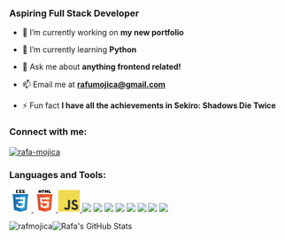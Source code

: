 <h3 align="left">Aspiring Full Stack Developer</h3>

<!-- <p align="left"> <a href="https://twitter.com/luckyfing3r" target="blank"><img src="https://img.shields.io/twitter/follow/luckyfing3r?logo=twitter&style=for-the-badge" alt="luckyfing3r" /></a> </p> -->

- 🔭 I’m currently working on **my new portfolio**

- 🌱 I’m currently learning **Python**

- 💬 Ask me about **anything frontend related!**

- 📫 Email me at **rafumojica@gmail.com**

- ⚡ Fun fact **I have all the achievements in Sekiro: Shadows Die Twice**

<h3 align="left">Connect with me:</h3>
<p align="left">
<a href="https://linkedin.com/in/rafa-mojica" target="blank"><img align="center" src="https://raw.githubusercontent.com/rahuldkjain/github-profile-readme-generator/master/src/images/icons/Social/linked-in-alt.svg" alt="rafa-mojica" height="30" width="40" /></a>
</p>

<h3 align="left">Languages and Tools:</h3>
<p align="left"> <a href="https://www.w3schools.com/css/" target="_blank" rel="noreferrer"> <img src="https://raw.githubusercontent.com/devicons/devicon/master/icons/css3/css3-original-wordmark.svg" alt="css3" width="40" height="40"/> </a> <a href="https://www.w3.org/html/" target="_blank" rel="noreferrer"> <img src="https://raw.githubusercontent.com/devicons/devicon/master/icons/html5/html5-original-wordmark.svg" alt="html5" width="40" height="40"/> </a> <a href="https://developer.mozilla.org/en-US/docs/Web/JavaScript" target="_blank" rel="noreferrer"> <img src="https://raw.githubusercontent.com/devicons/devicon/master/icons/javascript/javascript-original.svg" alt="javascript" width="40" height="40"/> </a> <img src="https://user-images.githubusercontent.com/42747200/46140125-da084900-c26d-11e8-8ea7-c45ae6306309.png" height="40" /> <img src="https://upload.wikimedia.org/wikipedia/commons/thumb/a/a7/React-icon.svg/2300px-React-icon.svg.png" height="40" /> <img src="https://www.datocms-assets.com/75941/1657707878-nextjs_logo.png" height="40" /> <img src="https://upload.wikimedia.org/wikipedia/commons/thumb/c/cf/Firebase_icon.svg/2048px-Firebase_icon.svg.png" height="40" /> <img src="https://upload.wikimedia.org/wikipedia/commons/thumb/d/d5/Tailwind_CSS_Logo.svg/512px-Tailwind_CSS_Logo.svg.png?20230715030042" height="40" /> <img src="https://cdn-icons-png.flaticon.com/512/5968/5968358.png" height="40" /> <img src="https://canada1.discourse-cdn.com/flex035/uploads/threejs/optimized/2X/e/e4f86d2200d2d35c30f7b1494e96b9595ebc2751_2_1016x1024.png" height="40" /> <img src="https://images.icon-icons.com/2699/PNG/512/python_logo_icon_168886.png" height="40" /> </p>

<p><img align="left" src="https://github-readme-stats.vercel.app/api/top-langs?username=rafmojica&show_icons=true&locale=en&layout=compact&theme=dracula" alt="rafmojica" /></p>

![Rafa's GitHub Stats](https://github-readme-stats.vercel.app/api?username=rafmojica&show_icons=true&theme=dracula&hide=stars,issues,contribs&show=prs_merged_percentage&commits_year=2024)

<!-- <p><img align="center" src="https://github-readme-streak-stats.herokuapp.com/?user=rafmojica&" alt="rafmojica" /></p> -->
